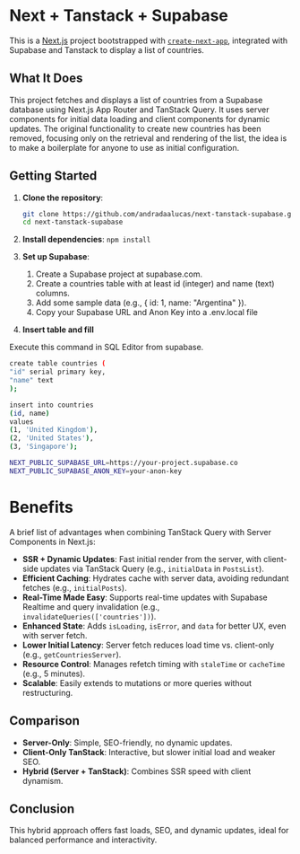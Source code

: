 # Next + Tanstack + Supabase

This is a [Next.js](https://nextjs.org) project bootstrapped with [`create-next-app`](https://nextjs.org/docs/app/api-reference/cli/create-next-app), integrated with Supabase and Tanstack to display a list of countries.

## What It Does

This project fetches and displays a list of countries from a Supabase database using Next.js App Router and TanStack Query. It uses server components for initial data loading and client components for dynamic updates. The original functionality to create new countries has been removed, focusing only on the retrieval and rendering of the list, the idea is to make a boilerplate for anyone to use as initial configuration.

## Getting Started

1. **Clone the repository**:

   ```bash
   git clone https://github.com/andradaalucas/next-tanstack-supabase.git
   cd next-tanstack-supabase

   ```

2. **Install dependencies**:
   `npm install  `

3. **Set up Supabase**:
   1. Create a Supabase project at supabase.com.
   2. Create a countries table with at least id (integer) and name (text) columns.
   3. Add some sample data (e.g., { id: 1, name: "Argentina" }).
   4. Copy your Supabase URL and Anon Key into a .env.local file
4. **Insert table and fill**

Execute this command in SQL Editor from supabase.

```bash
create table countries (
"id" serial primary key,
"name" text
);

insert into countries
(id, name)
values
(1, 'United Kingdom'),
(2, 'United States'),
(3, 'Singapore');
```

```bash
NEXT_PUBLIC_SUPABASE_URL=https://your-project.supabase.co
NEXT_PUBLIC_SUPABASE_ANON_KEY=your-anon-key
```

# Benefits

A brief list of advantages when combining TanStack Query with Server Components in Next.js:

- **SSR + Dynamic Updates**: Fast initial render from the server, with client-side updates via TanStack Query (e.g., `initialData` in `PostsList`).
- **Efficient Caching**: Hydrates cache with server data, avoiding redundant fetches (e.g., `initialPosts`).
- **Real-Time Made Easy**: Supports real-time updates with Supabase Realtime and query invalidation (e.g., `invalidateQueries(['countries'])`).
- **Enhanced State**: Adds `isLoading`, `isError`, and `data` for better UX, even with server fetch.
- **Lower Initial Latency**: Server fetch reduces load time vs. client-only (e.g., `getCountriesServer`).
- **Resource Control**: Manages refetch timing with `staleTime` or `cacheTime` (e.g., 5 minutes).
- **Scalable**: Easily extends to mutations or more queries without restructuring.

## Comparison

- **Server-Only**: Simple, SEO-friendly, no dynamic updates.
- **Client-Only TanStack**: Interactive, but slower initial load and weaker SEO.
- **Hybrid (Server + TanStack)**: Combines SSR speed with client dynamism.

## Conclusion

This hybrid approach offers fast loads, SEO, and dynamic updates, ideal for balanced performance and interactivity.
